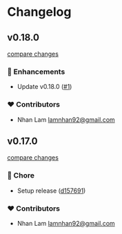 # Changelog


## v0.18.0

[compare changes](https://github.com/tinijs/blank-starter/compare/v0.17.0...v0.18.0)

### 🚀 Enhancements

- Update v0.18.0 ([#1](https://github.com/tinijs/blank-starter/pull/1))

### ❤️ Contributors

- Nhan Lam <lamnhan92@gmail.com>

## v0.17.0

[compare changes](https://github.com/tinijs/blank-starter/compare/v0.17.0-pre...v0.17.0)

### 🏡 Chore

- Setup release ([d157691](https://github.com/tinijs/blank-starter/commit/d157691))

### ❤️ Contributors

- Nhan Lam <lamnhan92@gmail.com>

